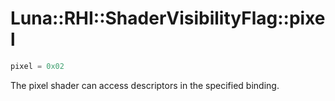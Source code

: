 # Luna::RHI::ShaderVisibilityFlag::pixel

```c++
pixel = 0x02
```

The pixel shader can access descriptors in the specified binding. 

